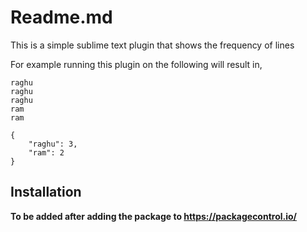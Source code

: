 # Readme.md

This is a simple sublime text plugin that shows the frequency of lines

For example running this plugin on the following will result in,

```
raghu
raghu
raghu
ram
ram
```

```
{
    "raghu": 3,
    "ram": 2
}
```

## Installation

**To be added after adding the package to https://packagecontrol.io/**